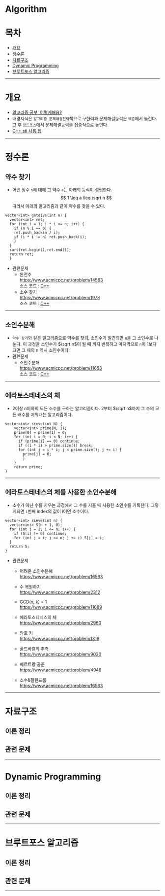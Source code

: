 # Algorithm
# 목차
* [개요](#개요)
* [정수론](#정수론)
* [자료구조](#자료구조)
* [Dynamic Programming](#Dynamic-programming)
* [브루트포스 알고리즘](#브루트포스-알고리즘)
***
# 개요
* [알고리즘 공부, 어떻게해요?](https://baactree.tistory.com/52)
* 배경지식은 `알고리즘 문제해결전략`책으로 구현력과 문제해결능력은 `백준`에서 늘린다. 그 후 `코드포스`에서 문제해결능력을 집중적으로 높인다.
* [C++ stl 사용 팁](../C++/stl.md)
***
# 정수론
## 약수 찾기
* 어떤 정수 `n`에 대해 그 약수 `a`는 아래의 등식이 성립한다.
$$ 1 \leq a \leq \sqrt n $$ 
따라서 아래의 알고리즘과 같이 약수를 찾을 수 있다.
```
vector<int> getdivs(int n) {
  vector<int> ret;
  for (int i = 1; i * i <= n; i++) {
    if (n % i == 0) {
    ret.push_back(n / i);
    if (i * i != n) ret.push_back(i);
    }
  }
  sort(ret.begin(),ret.end());
  return ret;
  }
```
* 관련문제  
  * 완전수    
https://www.acmicpc.net/problem/14563   
  소스 코드 : [C++](./BOJ/14563.cpp) 
  * 소수 찾기    
https://www.acmicpc.net/problem/1978   
  소스 코드 : [C++](./BOJ/1978.cpp) 
***
## 소인수분해
* `약수 찾기`와 같은 알고리즘으로 약수를 찾되, 소인수가 발견되면 `n`을 그 소인수로 나눈다. 이 과정을 소인수가 $\sqrt n$이 될 때 까지 반복하고 마지막으로 `n`이 1보다 크면 그 때의 n 역시 소인수이다.
* 관련문제
  * 소인수분해    
https://www.acmicpc.net/problem/11653   
  소스 코드 : [C++](./BOJ/11653.cpp)
***
## 에라토스테네스의 체
* $2$이상 $n$이하의 모든 소수를 구하는 알고리즘이다. $2$부터 $\sqrt n$까지 그 수의 모든 배수를 지워내는 알고리즘이다. 
```
vector<int> sieve(int N) {
    vector<int> prime(N, 1);
    prime[0] = prime[1] = 0;
    for (int i = 0; i < N; i++) {
      if (prime[i] == 0) continue;
      if ((i * i) > prime.size()) break;
      for (int j = i * i; j < prime.size(); j += i) {
        prime[j] = 0;
        }
    }
    return prime;
}
```
***
## 에라토스테네스의 체를 사용한 소인수분해
* 소수가 아닌 수를 지우는 과정에서 그 수를 지울 때 사용한 소인수를 기록한다. 그렇게되면 `i`번째 index의 값이 i이면 소수이다.
```
vector<int> sieve(int n) {
  vector<int> S(n + 1, 0);
  for (int i = 2; i <= n; i++) {
    if (S[i] != 0) continue;
    for (int j = i; j <= n; j += i) S[j] = i;
  }
  return S;
}
```
* 관련문제  
  * 어려운 소인수분해   
   https://www.acmicpc.net/problem/16563   
  
  * 수 복원하기    
   https://www.acmicpc.net/problem/2312   

  * GCD(n, k) = 1   
   https://www.acmicpc.net/problem/11689   

  * 에라토스테네스의 체   
   https://www.acmicpc.net/problem/2960   

  * 암호 키   
   https://www.acmicpc.net/problem/1816   

  * 골드바흐의 추측   
   https://www.acmicpc.net/problem/9020   

  * 베르트랑 공준   
   https://www.acmicpc.net/problem/4948   

  * 소수&팰린드롬   
   https://www.acmicpc.net/problem/16563   

  

***
# 자료구조
## 이론 정리
## 관련 문제
***
# Dynamic Programming
## 이론 정리
## 관련 문제
***
# 브루트포스 알고리즘
## 이론 정리
## 관련 문제
***

